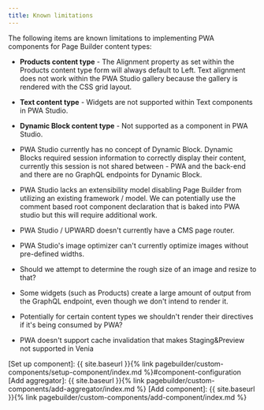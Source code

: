 ```yaml
---
title: Known limitations
---
```


The following items are known limitations to implementing PWA components for Page Builder content types:

- **Products content type** - The Alignment property as set within the Products content type form will always default to Left. Text alignment does not work within the PWA Studio gallery because the gallery is rendered with the CSS grid layout.

- **Text content type** - Widgets are not supported within Text components in PWA Studio.

- **Dynamic Block content type** - Not supported as a component in PWA Studio.

- PWA Studio currently has no concept of Dynamic Block. Dynamic Blocks required session information to correctly display their content, currently this session is not shared between - PWA and the back-end and there are no GraphQL endpoints for Dynamic Block.
- PWA Studio lacks an extensibility model disabling Page Builder from utilizing an existing framework / model. We can potentially use the comment based root component declaration that is baked into PWA studio but this will require additional work.
- PWA Studio / UPWARD doesn't currently have a CMS page router.
- PWA Studio's image optimizer can't currently optimize images without pre-defined widths.
- Should we attempt to determine the rough size of an image and resize to that?
- Some widgets (such as Products) create a large amount of output from the GraphQL endpoint, even though we don't intend to render it.
- Potentially for certain content types we shouldn't render their directives if it's being consumed by PWA?
- PWA doesn't support cache invalidation that makes Staging&Preview not supported in Venia

[Set up component]: {{ site.baseurl }}{% link pagebuilder/custom-components/setup-component/index.md %}#component-configuration
[Add aggregator]: {{ site.baseurl }}{% link pagebuilder/custom-components/add-aggregator/index.md %}
[Add component]: {{ site.baseurl }}{% link pagebuilder/custom-components/add-component/index.md %}
